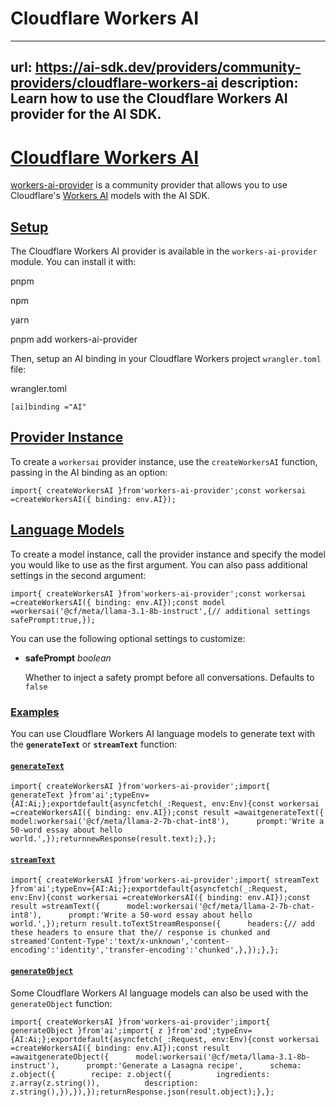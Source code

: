 # Cloudflare Workers AI


---
url: https://ai-sdk.dev/providers/community-providers/cloudflare-workers-ai
description: Learn how to use the Cloudflare Workers AI provider for the AI SDK.
---


# [Cloudflare Workers AI](#cloudflare-workers-ai)


[workers-ai-provider](https://github.com/cloudflare/ai/tree/main/packages/workers-ai-provider) is a community provider that allows you to use Cloudflare's [Workers AI](https://ai.cloudflare.com/) models with the AI SDK.


## [Setup](#setup)


The Cloudflare Workers AI provider is available in the `workers-ai-provider` module. You can install it with:

pnpm

npm

yarn

pnpm add workers-ai-provider

Then, setup an AI binding in your Cloudflare Workers project `wrangler.toml` file:

wrangler.toml

```
[ai]binding ="AI"
```


## [Provider Instance](#provider-instance)


To create a `workersai` provider instance, use the `createWorkersAI` function, passing in the AI binding as an option:

```
import{ createWorkersAI }from'workers-ai-provider';const workersai =createWorkersAI({ binding: env.AI});
```


## [Language Models](#language-models)


To create a model instance, call the provider instance and specify the model you would like to use as the first argument. You can also pass additional settings in the second argument:

```
import{ createWorkersAI }from'workers-ai-provider';const workersai =createWorkersAI({ binding: env.AI});const model =workersai('@cf/meta/llama-3.1-8b-instruct',{// additional settings  safePrompt:true,});
```

You can use the following optional settings to customize:

-   **safePrompt** *boolean*

    Whether to inject a safety prompt before all conversations. Defaults to `false`



### [Examples](#examples)


You can use Cloudflare Workers AI language models to generate text with the **`generateText`** or **`streamText`** function:


#### [`generateText`](#generatetext)


```
import{ createWorkersAI }from'workers-ai-provider';import{ generateText }from'ai';typeEnv={AI:Ai;};exportdefault{asyncfetch(_:Request, env:Env){const workersai =createWorkersAI({ binding: env.AI});const result =awaitgenerateText({      model:workersai('@cf/meta/llama-2-7b-chat-int8'),      prompt:'Write a 50-word essay about hello world.',});returnnewResponse(result.text);},};
```


#### [`streamText`](#streamtext)


```
import{ createWorkersAI }from'workers-ai-provider';import{ streamText }from'ai';typeEnv={AI:Ai;};exportdefault{asyncfetch(_:Request, env:Env){const workersai =createWorkersAI({ binding: env.AI});const result =streamText({      model:workersai('@cf/meta/llama-2-7b-chat-int8'),      prompt:'Write a 50-word essay about hello world.',});return result.toTextStreamResponse({      headers:{// add these headers to ensure that the// response is chunked and streamed'Content-Type':'text/x-unknown','content-encoding':'identity','transfer-encoding':'chunked',},});},};
```


#### [`generateObject`](#generateobject)


Some Cloudflare Workers AI language models can also be used with the `generateObject` function:

```
import{ createWorkersAI }from'workers-ai-provider';import{ generateObject }from'ai';import{ z }from'zod';typeEnv={AI:Ai;};exportdefault{asyncfetch(_:Request, env:Env){const workersai =createWorkersAI({ binding: env.AI});const result =awaitgenerateObject({      model:workersai('@cf/meta/llama-3.1-8b-instruct'),      prompt:'Generate a Lasagna recipe',      schema: z.object({        recipe: z.object({          ingredients: z.array(z.string()),          description: z.string(),}),}),});returnResponse.json(result.object);},};
```
